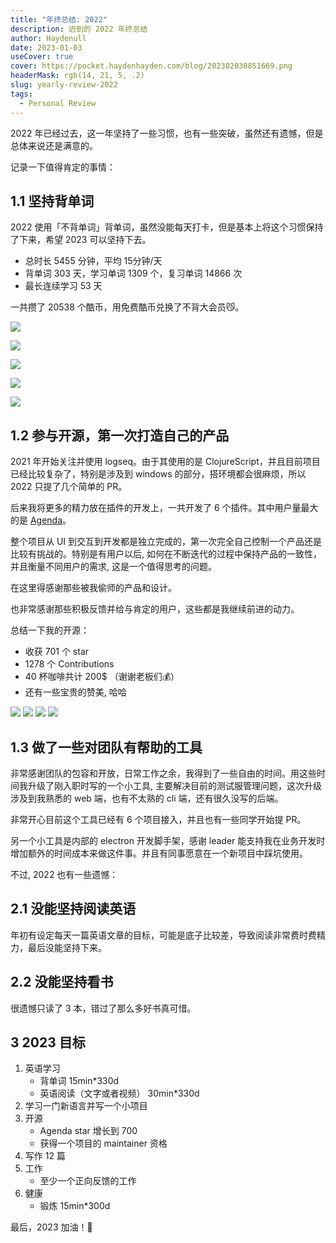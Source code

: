```yaml
---
title: "年终总结: 2022"
description: 迟到的 2022 年终总结
author: Haydenull
date: 2023-01-03
useCover: true
cover: https://pocket.haydenhayden.com/blog/202302030851669.png
headerMask: rgb(14, 21, 5, .2)
slug: yearly-review-2022
tags:
  - Personal Review
---
```


2022 年已经过去，这一年坚持了一些习惯，也有一些突破，虽然还有遗憾，但是总体来说还是满意的。

记录一下值得肯定的事情：

## 1.1 坚持背单词

2022 使用「不背单词」背单词，虽然没能每天打卡，但是基本上将这个习惯保持了下来，希望 2023 可以坚持下去。

- 总时长 5455 分钟，平均 15分钟/天
- 背单词 303 天，学习单词 1309 个，复习单词 14866 次
- 最长连续学习 53 天

一共攒了 20538 个酷币，用免费酷币兑换了不背大会员😼。

![](https://pocket.haydenhayden.com/blog/202302030822395.jpg?x-oss-process=image/resize,w_300,m_lfit)

![](https://pocket.haydenhayden.com/blog/202302030828380.jpg?x-oss-process=image/resize,w_300,m_lfit)

![](https://pocket.haydenhayden.com/blog/202302030829372.jpg?x-oss-process=image/resize,w_300,m_lfit)

![](https://pocket.haydenhayden.com/blog/202302030829785.jpg?x-oss-process=image/resize,w_300,m_lfit)

![](https://pocket.haydenhayden.com/blog/202302030830534.jpg?x-oss-process=image/resize,w_300,m_lfit)

## 1.2 参与开源，第一次打造自己的产品

2021 年开始关注并使用 logseq。由于其使用的是 ClojureScript，并且目前项目已经比较复杂了，特别是涉及到 windows 的部分，搭环境都会很麻烦，所以 2022 只提了几个简单的 PR。

后来我将更多的精力放在插件的开发上，一共开发了 6 个插件。其中用户量最大的是 [Agenda](https://github.com/haydenull/logseq-plugin-agenda)。

整个项目从 UI 到交互到开发都是独立完成的，第一次完全自己控制一个产品还是比较有挑战的。特别是有用户以后, 如何在不断迭代的过程中保持产品的一致性，并且衡量不同用户的需求, 这是一个值得思考的问题。

在这里得感谢那些被我偷师的产品和设计。

也非常感谢那些积极反馈并给与肯定的用户，这些都是我继续前进的动力。

总结一下我的开源：

- 收获 701 个 star
- 1278 个 Contributions
- 40 杯咖啡共计 200$ （谢谢老板们💰）
- 还有一些宝贵的赞美, 哈哈

![](https://pocket.haydenhayden.com/blog/202302030837160.png)
![](https://pocket.haydenhayden.com/blog/202302030838408.png)
![](https://pocket.haydenhayden.com/blog/202302030838575.png)
![](https://pocket.haydenhayden.com/blog/202302030839768.png)

## 1.3 做了一些对团队有帮助的工具

非常感谢团队的包容和开放，日常工作之余，我得到了一些自由的时间。用这些时间我升级了刚入职时写的一个小工具, 主要解决目前的测试服管理问题，这次升级涉及到我熟悉的 web 端，也有不太熟的 cli 端，还有很久没写的后端。

非常开心目前这个工具已经有 6 个项目接入，并且也有一些同学开始提 PR。

另一个小工具是内部的 electron 开发脚手架，感谢 leader 能支持我在业务开发时增加额外的时间成本来做这件事。并且有同事愿意在一个新项目中踩坑使用。

不过, 2022 也有一些遗憾：

## 2.1 没能坚持阅读英语

年初有设定每天一篇英语文章的目标，可能是底子比较差，导致阅读非常费时费精力，最后没能坚持下来。

## 2.2 没能坚持看书

很遗憾只读了 3 本，错过了那么多好书真可惜。

## 3 2023 目标

1. 英语学习
   - 背单词 15min\*330d
   - 英语阅读（文字或者视频） 30min\*330d
2. 学习一门新语言并写一个小项目
3. 开源
   - Agenda star 增长到 700
   - 获得一个项目的 maintainer 资格
4. 写作 12 篇
5. 工作
   - 至少一个正向反馈的工作
6. 健康
   - 锻炼 15min\*300d

最后，2023 加油！🚀
